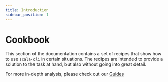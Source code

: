```yaml
---
title: Introduction
sidebar_position: 1
---
```


# Cookbook

This section of the documentation contains a set of recipes that show how to use `scala-cli` in certain situations.
The recipes are intended to provide a solution to the task at hand, but also without going into great detail.

For more in-depth analysis, please check out our [Guides](../guides/intro.md)
